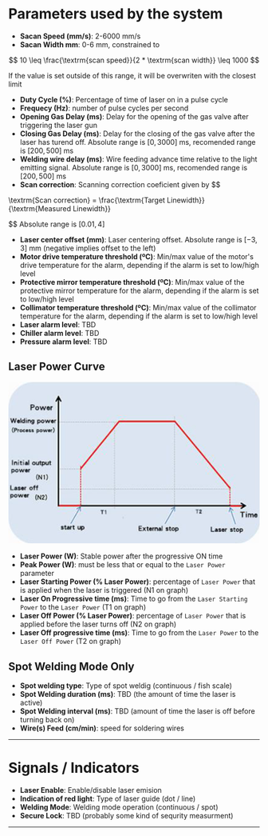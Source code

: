 # Parameters used by the system

*   **Sacan Speed (mm/s)**: 2-6000 mm/s
*   **Sacan Width mm**: 0-6 mm, constrained to 

$$
10 \leq \frac{\textrm{scan speed}}{2 * \textrm{scan width}} \leq 1000
$$

If the value is set outside of this range, it will be overwriten with the closest limit
*   **Duty Cycle (%)**: Percentage of time of laser on in a pulse cycle
*   **Frequecy (Hz)**: number of pulse cycles per second
*   **Opening Gas Delay (ms)**: Delay for the opening of the gas valve after triggering the laser gun
*   **Closing Gas Delay (ms)**: Delay for the closing of the gas valve after the laser has turend off. Absolute range is $[0, 3000]$ ms, recomended range is $[200, 500]$ ms
*   **Welding wire delay (ms)**: Wire feeding advance time relative to the light emitting signal. Absolute range is $[0, 3000]$ ms, recomended range is $[200, 500]$ ms
*   **Scan correction**: Scanning correction coeficient given by
$$

\textrm{Scan correction} = \frac{\textrm{Target Linewidth}}{\textrm{Measured Linewidth}}

$$
Absolute range is $[0.01, 4]$
*   **Laser center offset (mm)**: Laser centering offset. Absolute range is $[-3, 3]$ mm (negative implies offset to the left)
*   **Motor drive temperature threshold (ºC)**: Min/max value of the motor's drive temperature for the alarm, depending if the alarm is set to low/high level
*   **Protective mirror temperature threshold (ºC)**: Min/max value of the protective mirror temperature for the alarm, depending if the alarm is set to low/high level
*   **Collimator temperature threshold (ºC)**: Min/max value of the collimator temperature for the alarm, depending if the alarm is set to low/high level
*   **Laser alarm level**: TBD
*   **Chiller alarm level**: TBD
*   **Pressure alarm level**: TBD

## Laser Power Curve
![LaserPowerCurve](./LaserPowerCurve.png)

*   **Laser Power (W)**: Stable power after the progressive ON time
*   **Peak Power (W)**: must be less that or equal to the `Laser Power` parameter
*   **Laser Starting Power (% Laser Power)**: percentage of `Laser Power` that is applied when the laser is triggered (N1 on graph)
*   **Laser On Progressive time (ms)**: Time to go from the `Laser Starting Power` to the `Laser Power` (T1 on graph)
*   **Laser Off Power (% Laser Power)**: percentage of `Laser Power` that is applied before the laser turns off (N2 on graph)
*   **Laser Off progressive time (ms)**: Time to go from the `Laser Power` to the `Laser Off Power` (T2 on graph)

## Spot Welding Mode Only

*   **Spot welding type**: Type of spot weldig (continuous / fish scale)
*   **Spot Welding duration (ms)**: TBD (the amount of time the laser is active)
*   **Spot Welding interval (ms)**: TBD (amount of time the laser is off before turning back on)
*   **Wire(s) Feed (cm/min)**: speed for soldering wires

---
# Signals / Indicators
*   **Laser Enable**: Enable/disable laser emision
*   **Indication of red light**: Type of laser guide (dot / line)
*   **Welding Mode**: Welding mode operation (continuous / spot)
*   **Secure Lock**: TBD (probably some kind of sequrity measurment)
*   **